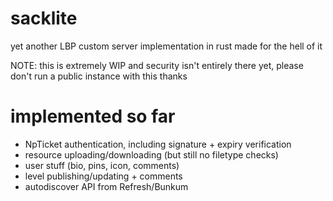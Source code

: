 # sacklite
yet another LBP custom server implementation in rust made for the hell of it

NOTE: this is extremely WIP and security isn't entirely there yet, please don't run a public instance with this thanks

# implemented so far
- NpTicket authentication, including signature + expiry verification
- resource uploading/downloading (but still no filetype checks)
- user stuff (bio, pins, icon, comments)
- level publishing/updating + comments
- autodiscover API from Refresh/Bunkum